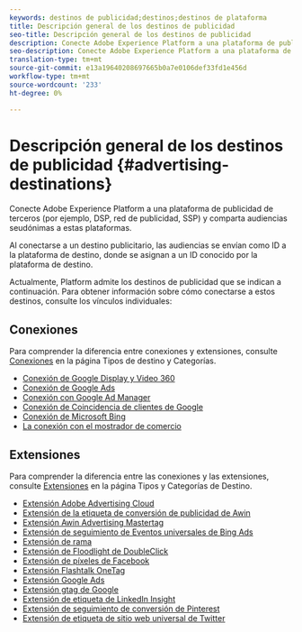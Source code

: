 ```yaml
---
keywords: destinos de publicidad;destinos;destinos de plataforma
title: Descripción general de los destinos de publicidad
seo-title: Descripción general de los destinos de publicidad
description: Conecte Adobe Experience Platform a una plataforma de publicidad de terceros (por ejemplo, DSP, red de publicidad, SSP) y comparta audiencias seudónimas a estas plataformas.
seo-description: Conecte Adobe Experience Platform a una plataforma de publicidad de terceros (por ejemplo, DSP, red de publicidad, SSP) y comparta audiencias seudónimas a estas plataformas.
translation-type: tm+mt
source-git-commit: e13a19640208697665b0a7e0106def33fd1e456d
workflow-type: tm+mt
source-wordcount: '233'
ht-degree: 0%

---
```



# Descripción general de los destinos de publicidad {#advertising-destinations}

Conecte Adobe Experience Platform a una plataforma de publicidad de terceros (por ejemplo, DSP, red de publicidad, SSP) y comparta audiencias seudónimas a estas plataformas.

Al conectarse a un destino publicitario, las audiencias se envían como ID a la plataforma de destino, donde se asignan a un ID conocido por la plataforma de destino.

Actualmente, Platform admite los destinos de publicidad que se indican a continuación. Para obtener información sobre cómo conectarse a estos destinos, consulte los vínculos individuales:

## Conexiones

Para comprender la diferencia entre conexiones y extensiones, consulte [Conexiones](../../destination-types.md#connections) en la página Tipos de destino y Categorías.

- [Conexión de Google Display y Video 360](./google-dv360.md)
- [Conexión de Google Ads](./google-ads-destination.md)
- [Conexión con Google Ad Manager](./google-ad-manager.md)
- [Conexión de Coincidencia de clientes de Google](./google-customer-match.md)
- [Conexión de Microsoft Bing](./bing.md)
- [La conexión con el mostrador de comercio](./tradedesk.md)

## Extensiones

Para comprender la diferencia entre las conexiones y las extensiones, consulte [Extensiones](../../destination-types.md#extensions) en la página Tipos y Categorías de Destino.

- [Extensión Adobe Advertising Cloud](./adobe-advertising-cloud.md)
- [Extensión de la etiqueta de conversión de publicidad de Awin](./awin-conversiontag.md)
- [Extensión Awin Advertising Mastertag](./awin-mastertag.md)
- [Extensión de seguimiento de Eventos universales de Bing Ads](./bing-ads.md)
- [Extensión de rama](./branch.md)
- [Extensión de Floodlight de DoubleClick](./doubleclick-floodlight.md)
- [Extensión de píxeles de Facebook](./facebook-pixel.md)
- [Extensión Flashtalk OneTag](./flashtalking.md)
- [Extensión Google Ads](./google-ads-extension.md)
- [Extensión gtag de Google](./gtag-advertising.md)
- [Extensión de etiqueta de LinkedIn Insight](./linkedin.md)
- [Extensión de seguimiento de conversión de Pinterest](./pinterest.md)
- [Extensión de etiqueta de sitio web universal de Twitter](./twitter-uwt.md)